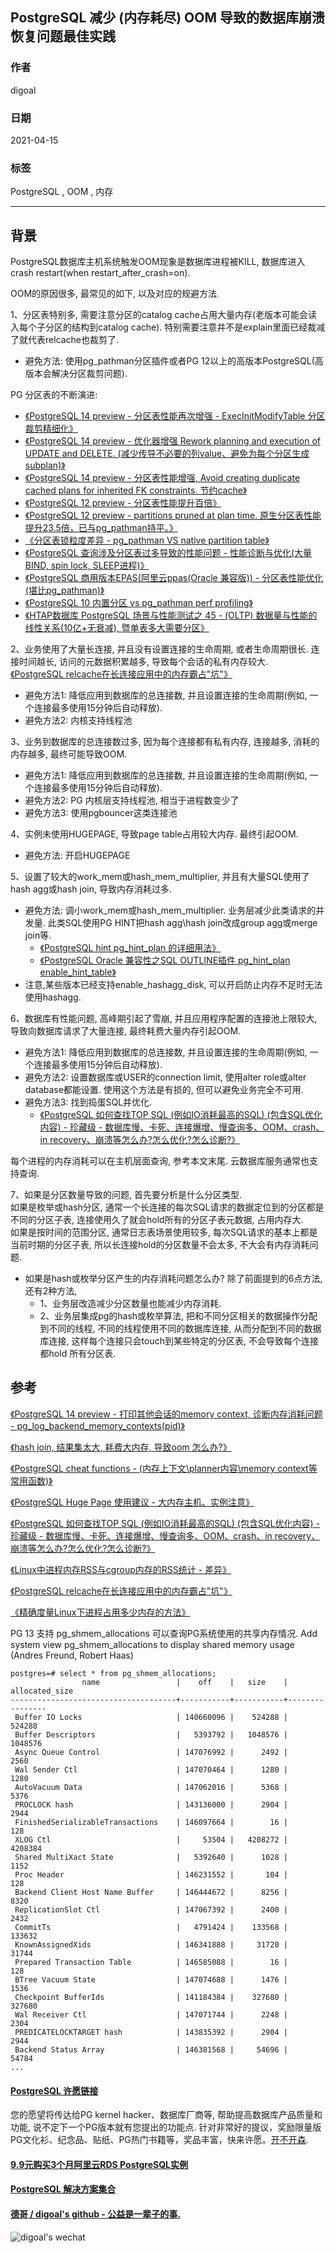 ## PostgreSQL 减少 (内存耗尽) OOM 导致的数据库崩溃恢复问题最佳实践   
    
### 作者    
digoal    
    
### 日期    
2021-04-15     
    
### 标签    
PostgreSQL , OOM , 内存     
    
----    
    
## 背景    
PostgreSQL数据库主机系统触发OOM现象是数据库进程被KILL, 数据库进入crash restart(when restart_after_crash=on).    
  
OOM的原因很多, 最常见的如下, 以及对应的规避方法.    
  
1、分区表特别多, 需要注意分区的catalog cache占用大量内存(老版本可能会读入每个子分区的结构到catalog cache). 特别需要注意并不是explain里面已经裁减了就代表relcache也裁剪了.     
- 避免方法: 使用pg_pathman分区插件或者PG 12以上的高版本PostgreSQL(高版本会解决分区裁剪问题).  
  
PG 分区表的不断演进:   
- [《PostgreSQL 14 preview - 分区表性能再次增强 - ExecInitModifyTable 分区裁剪精细化》](../202104/20210407_01.md)  
- [《PostgreSQL 14 preview - 优化器增强 Rework planning and execution of UPDATE and DELETE. (减少传导不必要的列value、避免为每个分区生成subplan)》](../202104/20210401_04.md)  
- [《PostgreSQL 14 preview - 分区表性能增强, Avoid creating duplicate cached plans for inherited FK constraints. 节约cache》](../202103/20210311_01.md)  
- [《PostgreSQL 12 preview - 分区表性能提升百倍》](../201905/20190521_01.md)  
- [《PostgreSQL 12 preview - partitions pruned at plan time. 原生分区表性能提升23.5倍，已与pg_pathman持平。》](../201903/20190331_01.md)  
- [《分区表锁粒度差异 - pg_pathman VS native partition table》](../201802/20180206_01.md)  
- [《PostgreSQL 查询涉及分区表过多导致的性能问题 - 性能诊断与优化(大量BIND, spin lock, SLEEP进程)》](../201801/20180124_01.md)  
- [《PostgreSQL 商用版本EPAS(阿里云ppas(Oracle 兼容版)) - 分区表性能优化 (堪比pg_pathman)》](../201801/20180122_03.md)  
- [《PostgreSQL 10 内置分区 vs pg_pathman perf profiling》](../201710/20171015_01.md)  
- [《HTAP数据库 PostgreSQL 场景与性能测试之 45 - (OLTP) 数据量与性能的线性关系(10亿+无衰减), 暨单表多大需要分区》](../201711/20171107_46.md)  
  
2、业务使用了大量长连接, 并且没有设置连接的生命周期, 或者生命周期很长. 连接时间越长, 访问的元数据积累越多, 导致每个会话的私有内存较大.  
[《PostgreSQL relcache在长连接应用中的内存霸占"坑"》](../201607/20160709_01.md)   
- 避免方法1: 降低应用到数据库的总连接数, 并且设置连接的生命周期(例如, 一个连接最多使用15分钟后自动释放).   
- 避免方法2: 内核支持线程池  
  
3、业务到数据库的总连接数过多, 因为每个连接都有私有内存, 连接越多, 消耗的内存越多, 最终可能导致OOM.  
- 避免方法1: 降低应用到数据库的总连接数, 并且设置连接的生命周期(例如, 一个连接最多使用15分钟后自动释放).   
- 避免方法2: PG 内核层支持线程池, 相当于进程数变少了  
- 避免方法3: 使用pgbouncer这类连接池  
  
4、实例未使用HUGEPAGE, 导致page table占用较大内存. 最终引起OOM.  
- 避免方法: 开启HUGEPAGE  
  
5、设置了较大的work_mem或hash_mem_multiplier, 并且有大量SQL使用了hash agg或hash join, 导致内存消耗过多.   
- 避免方法: 调小work_mem或hash_mem_multiplier. 业务层减少此类请求的并发量. 此类SQL使用PG HINT把hash agg\hash join改成group agg或merge join等.   
    - [《PostgreSQL hint pg_hint_plan 的详细用法》](../202103/20210327_03.md)    
    - [《PostgreSQL Oracle 兼容性之SQL OUTLINE插件 pg_hint_plan enable_hint_table》](../202104/20210406_01.md)    
- 注意,某些版本已经支持enable_hashagg_disk, 可以开启防止内存不足时无法使用hashagg. 
  
6、数据库有性能问题, 高峰期引起了雪崩, 并且应用程序配置的连接池上限较大, 导致向数据库请求了大量连接, 最终耗费大量内存引起OOM.  
- 避免方法1: 降低应用到数据库的总连接数, 并且设置连接的生命周期(例如, 一个连接最多使用15分钟后自动释放).   
- 避免方法2: 设置数据库或USER的connection limit, 使用alter role或alter database都能设置. 使用这个方法是有损的, 但可以避免业务完全不可用.    
- 避免方法3: 找到捣蛋SQL并优化.  
    - [《PostgreSQL 如何查找TOP SQL (例如IO消耗最高的SQL) (包含SQL优化内容) - 珍藏级 - 数据库慢、卡死、连接爆增、慢查询多、OOM、crash、in recovery、崩溃等怎么办?怎么优化?怎么诊断?》](../201704/20170424_06.md)    
  
每个进程的内存消耗可以在主机层面查询, 参考本文末尾. 云数据库服务通常也支持查询.    
  
7、如果是分区数量导致的问题, 首先要分析是什么分区类型.    
如果是枚举或hash分区, 通常一个长连接的每次SQL请求的数据定位到的分区都是不同的分区子表, 连接使用久了就会hold所有的分区子表元数据, 占用内存大.     
如果是按时间的范围分区, 通常日志表场景使用较多, 每次SQL请求的基本上都是当前时期的分区子表, 所以长连接hold的分区数量不会太多, 不大会有内存消耗问题.  
- 如果是hash或枚举分区产生的内存消耗问题怎么办? 除了前面提到的6点方法, 还有2种方法, 
    - 1、业务层改造减少分区数量也能减少内存消耗. 
    - 2、业务层集成pg的hash或枚举算法, 把和不同分区相关的数据操作分配到不同的线程, 不同的线程使用不同的数据库连接, 从而分配到不同的数据库连接, 这样每个连接只会touch到某些特定的分区表, 不会导致每个连接都hold 所有分区表.     
  
## 参考  
[《PostgreSQL 14 preview - 打印其他会话的memory context, 诊断内存消耗问题 - pg_log_backend_memory_contexts(pid)》](../202104/20210407_06.md)    
  
[《hash join, 结果集太大, 耗费大内存, 导致oom 怎么办?》](../202101/20210128_07.md)    
  
[《PostgreSQL cheat functions - (内存上下文\planner内容\memory context等常用函数)》](../201809/20180908_01.md)    
  
[《PostgreSQL Huge Page 使用建议 - 大内存主机、实例注意》](../201803/20180325_02.md)    
  
[《PostgreSQL 如何查找TOP SQL (例如IO消耗最高的SQL) (包含SQL优化内容) - 珍藏级 - 数据库慢、卡死、连接爆增、慢查询多、OOM、crash、in recovery、崩溃等怎么办?怎么优化?怎么诊断?》](../201704/20170424_06.md)    
  
[《Linux中进程内存RSS与cgroup内存的RSS统计 - 差异》](../201606/20160608_02.md)  
  
[《PostgreSQL relcache在长连接应用中的内存霸占"坑"》](../201607/20160709_01.md)    
  
[《精确度量Linux下进程占用多少内存的方法》](../201606/20160608_01.md)    
  
PG 13 支持 pg_shmem_allocations 可以查询PG系统使用的共享内存情况. Add system view pg_shmem_allocations to display shared memory usage (Andres Freund, Robert Haas)    
    
```    
postgres=# select * from pg_shmem_allocations;    
                name                 |    off    |   size    | allocated_size     
-------------------------------------+-----------+-----------+----------------    
 Buffer IO Locks                     | 140660096 |    524288 |         524288    
 Buffer Descriptors                  |   5393792 |   1048576 |        1048576    
 Async Queue Control                 | 147076992 |      2492 |           2560    
 Wal Sender Ctl                      | 147070464 |      1280 |           1280    
 AutoVacuum Data                     | 147062016 |      5368 |           5376    
 PROCLOCK hash                       | 143136000 |      2904 |           2944    
 FinishedSerializableTransactions    | 146097664 |        16 |            128    
 XLOG Ctl                            |     53504 |   4208272 |        4208384    
 Shared MultiXact State              |   5392640 |      1028 |           1152    
 Proc Header                         | 146231552 |       104 |            128    
 Backend Client Host Name Buffer     | 146444672 |      8256 |           8320    
 ReplicationSlot Ctl                 | 147067392 |      2400 |           2432    
 CommitTs                            |   4791424 |    133568 |         133632    
 KnownAssignedXids                   | 146341888 |     31720 |          31744    
 Prepared Transaction Table          | 146585088 |        16 |            128    
 BTree Vacuum State                  | 147074688 |      1476 |           1536    
 Checkpoint BufferIds                | 141184384 |    327680 |         327680    
 Wal Receiver Ctl                    | 147071744 |      2248 |           2304    
 PREDICATELOCKTARGET hash            | 143835392 |      2904 |           2944    
 Backend Status Array                | 146381568 |     54696 |          54784    
...  
```  
  
    
  
#### [PostgreSQL 许愿链接](https://github.com/digoal/blog/issues/76 "269ac3d1c492e938c0191101c7238216")
您的愿望将传达给PG kernel hacker、数据库厂商等, 帮助提高数据库产品质量和功能, 说不定下一个PG版本就有您提出的功能点. 针对非常好的提议，奖励限量版PG文化衫、纪念品、贴纸、PG热门书籍等，奖品丰富，快来许愿。[开不开森](https://github.com/digoal/blog/issues/76 "269ac3d1c492e938c0191101c7238216").  
  
  
#### [9.9元购买3个月阿里云RDS PostgreSQL实例](https://www.aliyun.com/database/postgresqlactivity "57258f76c37864c6e6d23383d05714ea")
  
  
#### [PostgreSQL 解决方案集合](https://yq.aliyun.com/topic/118 "40cff096e9ed7122c512b35d8561d9c8")
  
  
#### [德哥 / digoal's github - 公益是一辈子的事.](https://github.com/digoal/blog/blob/master/README.md "22709685feb7cab07d30f30387f0a9ae")
  
  
![digoal's wechat](../pic/digoal_weixin.jpg "f7ad92eeba24523fd47a6e1a0e691b59")
  
